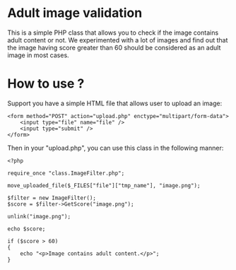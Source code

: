 # Adult image validation

This is a simple PHP class that allows you to check if the image contains adult content or not. We experimented with a lot of images and find out that the image having score greater than 60 should be considered as an adult image in most cases.

# How to use ?

Support you have a simple HTML file that allows user to upload an image:

```
<form method="POST" action="upload.php" enctype="multipart/form-data">
	<input type="file" name="file" />
	<input type="submit" />
</form>
```

Then in your "upload.php", you can use this class in the following manner:

```
<?php

require_once "class.ImageFilter.php";

move_uploaded_file($_FILES["file"]["tmp_name"], "image.png");

$filter = new ImageFilter();
$score = $filter->GetScore("image.png");

unlink("image.png");

echo $score;

if ($score > 60)
{
	echo "<p>Image contains adult content.</p>";
}
```
